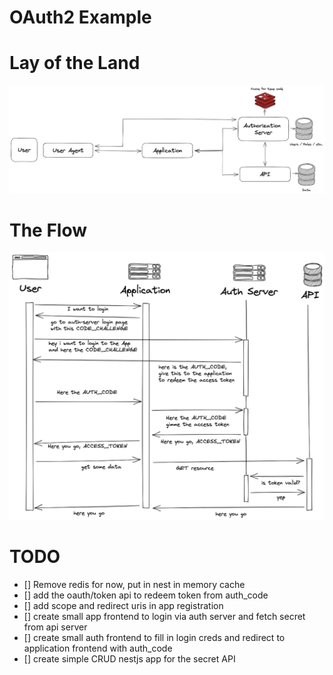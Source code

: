 # OAuth2 Example

# Lay of the Land

![Architecture](./assets/overview-arch.png)


# The Flow

![The Flow](./assets/auth-flow.png)

# TODO
- [] Remove redis for now, put in nest in memory cache
- [] add the oauth/token api to redeem token from auth_code
- [] add scope and redirect uris in app registration
- [] create small app frontend to login via auth server and fetch secret from api server
- [] create small auth frontend to fill in login creds and redirect to application frontend with auth_code
- [] create simple CRUD nestjs app for the secret API
